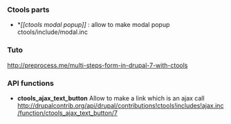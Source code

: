 ### Ctools parts 

* **[[ctools modal popup]]* : allow to make modal popup
ctools/include/modal.inc


### Tuto 

http://preprocess.me/multi-steps-form-in-drupal-7-with-ctools


### API functions

* **ctools_ajax_text_button**
Allow to make a link which is an ajax call    
http://drupalcontrib.org/api/drupal/contributions!ctools!includes!ajax.inc/function/ctools_ajax_text_button/7